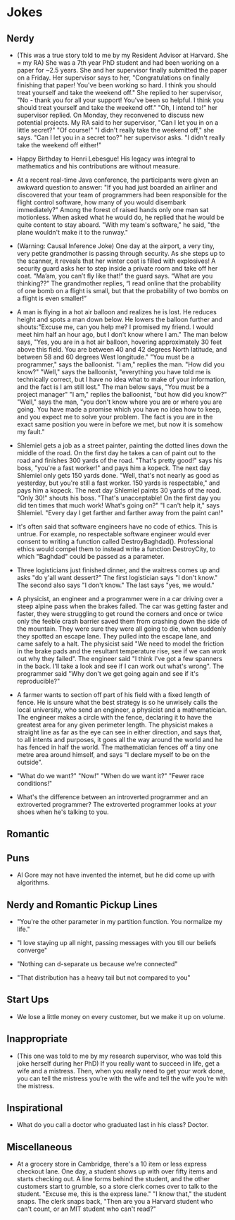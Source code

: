 # Jokes

## Nerdy

- (This was a true story told to me by my Resident Advisor at Harvard. She = my RA) She was a 7th year
  PhD student and had been working on a paper for ~2.5 years. She and her supervisor finally submitted
  the paper on a Friday. Her supervisor says to her, "Congratulations on finally finishing that paper!
  You've been working so hard. I think you should treat yourself and take the weekend off." She replied
  to her supervisor, "No - thank you for all your support! You've been so helpful. I think you should
  treat yourself and take the weekend off." "Oh, I intend to!" her supervisor replied. On Monday, they
  reconvened to discuss new potential projects. My RA said to her supervisor, "Can I let you in on a
  little secret?" "Of course!" "I didn't really take the weekend off," she says. "Can I let you in
  a secret too?" her supervisor asks. "I didn't really take the weekend off either!"

- Happy Birthday to Henri Lebesgue! His legacy was integral to mathematics and his contributions 
  are without measure.

- At a recent real-time Java conference, the participants were given an awkward question to answer: 
  "If you had just boarded an airliner and discovered that your team of programmers had been responsible
  for the flight control software, how many of you would disembark immediately?" Among the forest of 
  raised hands only one man sat motionless. When asked what he would do, he replied that he would be 
  quite content to stay aboard. "With my team's software," he said, "the plane wouldn't make it to 
  the runway."


- (Warning: Causal Inference Joke) One day at the airport, a very tiny, very petite grandmother is passing through security. As she steps up
  to the scanner, it reveals that her winter coat is filled with explosives! A security guard asks her to
  step inside a private room and take off her coat. “Ma’am, you can’t fly like that!” the guard says.
  “What are you thinking??” The grandmother replies, “I read online that the probability of one bomb on a
  flight is small, but that the probability of two bombs on a flight is even smaller!”
  
- A man is flying in a hot air balloon and realizes he is lost. He reduces height and spots a man down below.
  He lowers the balloon further and shouts:"Excuse me, can you help me? I promised my friend. I would meet him
  half an hour ago, but I don't know where I am." The man below says, "Yes, you are in a hot air balloon, hovering approximately 30 feet above this field. You are between 40 and 42 degrees North latitude, and between 58 and 60 degrees West longitude." "You must be a programmer," says the balloonist.
  "I am," replies the man. "How did you know?"
  "Well," says the balloonist, "everything you have told me is technically correct, but I have no idea what to make of your information, and the fact is I am still lost."
  The man below says, "You must be a project manager"
  "I am," replies the balloonist, "but how did you know?"
  "Well," says the man, "you don't know where you are or where you are going. You have made a promise which you have no idea how to keep, and you expect me to solve your problem. The fact is you are in the exact same position you were in before we met, but now it is somehow my fault."
  
- Shlemiel gets a job as a street painter, painting the dotted lines down the middle of the road. On the first day he takes a can of paint out to the road and finishes 300 yards of the road. "That's pretty good!" says his boss, "you're a fast worker!" and pays him a kopeck.
  The next day Shlemiel only gets 150 yards done. "Well, that's not nearly as good as yesterday, but you're still a fast worker. 150 yards is respectable," and pays him a kopeck.
  The next day Shlemiel paints 30 yards of the road. "Only 30!" shouts his boss. "That's unacceptable! On the first day you did ten times that much work! What's going on?" "I can't help it," says Shlemiel. "Every day I get farther and farther away from the paint can!"

-  It's often said that software engineers have no code of ethics. This is untrue. For example, no respectable software
   engineer would ever consent to writing a function called DestroyBaghdad(). Professional ethics would compel them to instead write a function DestroyCity, to which "Baghdad" could be passed as a parameter.

- Three logisticians just finished dinner, and the waitress comes up and asks "do y'all want dessert?"
  The first logistician says "I don't know." The second also says "I don't know." The last says "yes, we would."

-  A physicist, an engineer and a programmer were in a car driving over a steep alpine pass when the brakes failed.
   The car was getting faster and faster, they were struggling to get round the corners and once or twice only the
   feeble crash barrier saved them from crashing down the side of the mountain. They were sure they were all going to die, when suddenly they spotted an escape lane. They pulled into the escape lane, and came safely to a halt. The physicist said "We need to model the friction in the brake pads and the resultant temperature rise, see if we can work out why they failed". The engineer said "I think I've got a few spanners in the back. I'll take a look and see if I can work out what's wrong". The programmer said "Why don't we get going again and see if it's reproducible?"

- A farmer wants to section off part of his field with a fixed length of fence. He is unsure what the best strategy is so he unwisely calls the local university, who send an engineer, a physicist and a mathematician.
  The engineer makes a circle with the fence, declaring it to have the greatest area for any given perimeter length.
  The physicist makes a straight line as far as the eye can see in either direction, and says that, to all intents and purposes, it goes all the way around the world and he has fenced in half the world.
  The mathematician fences off a tiny one metre area around himself, and says "I declare myself to be on the outside".

- "What do we want?"
"Now!"
"When do we want it?"
"Fewer race conditions!"

- What's the difference between an introverted programmer and an extroverted programmer?
  The extroverted programmer looks at *your* shoes when he's talking to you.

## Romantic

## Puns

-  Al Gore may not have invented the internet, but he did come up with algorithms.

## Nerdy and Romantic Pickup Lines

- "You're the other parameter in my partition function. You normalize my life."

- "I love staying up all night, passing messages with you till our beliefs converge"

- "Nothing can d-separate us because we're connected"

- "That distribution has a heavy tail but not compared to you"


## Start Ups

- We lose a little money on every customer, but we make it up on volume.

## Inappropriate

- (This one was told to me by my research supervisor, who was told this joke herself during her PhD)
  If you really want to succeed in life, get a wife and a mistress. Then, when you really need to get your
  work done, you can tell the mistress you’re with the wife and tell the wife you’re with the mistress.

## Inspirational

- What do you call a doctor who graduated last in his class? Doctor.

## Miscellaneous

- At a grocery store in Cambridge, there's a 10 item or less express checkout lane. One day, a student
  shows up with over fifty items and starts checking out. A line forms behind the student, and the
  other customers start to grumble, so a store clerk comes over to talk to the student. "Excuse me,
  this is the express lane." "I know that," the student snaps. The clerk snaps back, "Then are you
  a Harvard student who can't count, or an MIT student who can't read?"
  
